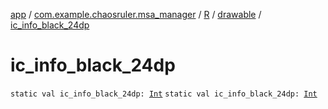 [app](../../../index.md) / [com.example.chaosruler.msa_manager](../../index.md) / [R](../index.md) / [drawable](index.md) / [ic_info_black_24dp](.)

# ic_info_black_24dp

`static val ic_info_black_24dp: `[`Int`](https://kotlinlang.org/api/latest/jvm/stdlib/kotlin/-int/index.html)
`static val ic_info_black_24dp: `[`Int`](https://kotlinlang.org/api/latest/jvm/stdlib/kotlin/-int/index.html)